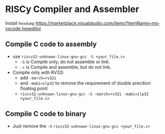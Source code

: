 # RISCy Compiler and Assembler

Install `hexdump` https://marketplace.visualstudio.com/items?itemName=ms-vscode.hexeditor

## Compile C code to assembly
- use `riscv32-unknown-linux-gnu-gcc -S <your_file.c>`
    - `-S` is Compile only; do not assemble or link.
    - `-c` is Compile and assemble, but do not link.
- Compile only with RV32i
    - add `-march=rv32i`
    - and `-mabi=ilp32` to remove the requirement of double precition floating point
    - `riscv32-unknown-linux-gnu-gcc -S -march=rv32i -mabi=ilp32 <your_file.c>`

## Compile C code to binary
- Just remove the `-S` `riscv32-unknown-linux-gnu-gcc <your_file.c>`
